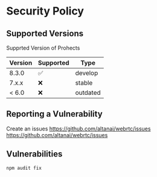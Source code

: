 # Security Policy

## Supported Versions

Supprted Version of Prohects 

| Version | Supported          | Type       |
| ------- | ------------------ |------------
| 8.3.0   | :white_check_mark: | develop    |
| 7.x.x   | :x:                | stable     |
| < 6.0   | :x:                | outdated   |

## Reporting a Vulnerability

Create an issues 
https://github.com/altanai/webrtc/issues <https://github.com/altanai/webrtc/issues>

## Vulnerabilities 
```
npm audit fix
```
